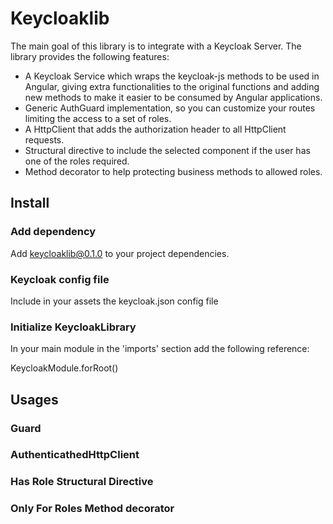 # Keycloaklib

The main goal of this library is to integrate with a Keycloak Server. The library provides the following features:

- A Keycloak Service which wraps the keycloak-js methods to be used in Angular, giving extra functionalities to the original functions and adding new methods to make it easier to be consumed by Angular applications.
- Generic AuthGuard implementation, so you can customize your routes limiting the access to a set of roles.
- A HttpClient that adds the authorization header to all HttpClient requests. 
- Structural directive to include the selected component if the user has one of the roles required.
- Method decorator to help protecting business methods to allowed roles.

## Install

### Add dependency

Add keycloaklib@0.1.0 to your project dependencies.

### Keycloak config file

Include in your assets the keycloak.json config file

### Initialize KeycloakLibrary

In your main module in the 'imports' section add the following reference:

KeycloakModule.forRoot()

## Usages

### Guard

### AuthenticathedHttpClient

### Has Role Structural Directive

### Only For Roles Method decorator
